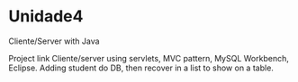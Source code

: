 # Unidade4
Cliente/Server with Java

Project link Cliente/server using servlets, MVC pattern, MySQL Workbench, Eclipse.
Adding student do DB, then recover in a list to show on a table.
